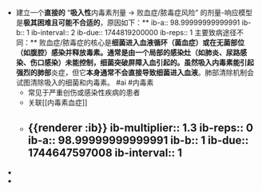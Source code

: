 - 建立一个**直接的** “**吸入性**内毒素剂量 -> 败血症/脓毒症风险” 的剂量-响应模型是**极其困难且可能不合适的**，原因如下：**
  ib-a:: 98.99999999999991
  ib-b:: 1
  ib-interval:: 2
  ib-due:: 1744819200000
  ib-reps:: 1
  主要致病途径不同：** 败血症/脓毒症的核心是**细菌进入血液循环（菌血症）**或在无菌部位（如腹腔）感染并释放毒素。通常是由一个局部的感染灶（如肺炎、尿路感染、伤口感染）未能控制，细菌突破屏障入血引起的。虽然吸入内毒素能引起强烈的**肺部**炎症，但它**本身通常不会直接导致细菌进入血液**。肺部清除机制会试图清除吸入的细菌和内毒素。 #ai #内毒素
	- 常见于严重创伤或感染性疾病的患者
	- 关联[[内毒素血症]]
	- {{renderer :ib}}
	  ib-multiplier:: 1.3
	  ib-reps:: 0
	  ib-a:: 98.99999999999991
	  ib-b:: 1
	  ib-due:: 1744647597008
	  ib-interval:: 1
		-
-
-
